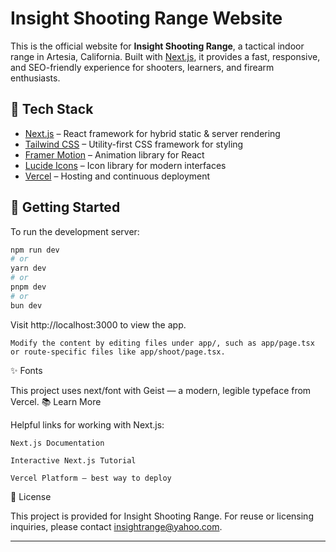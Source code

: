 # Insight Shooting Range Website

This is the official website for **Insight Shooting Range**, a tactical indoor range in Artesia, California. Built with [Next.js](https://nextjs.org), it provides a fast, responsive, and SEO-friendly experience for shooters, learners, and firearm enthusiasts.

## 🔧 Tech Stack

- [Next.js](https://nextjs.org/) – React framework for hybrid static & server rendering
- [Tailwind CSS](https://tailwindcss.com/) – Utility-first CSS framework for styling
- [Framer Motion](https://www.framer.com/motion/) – Animation library for React
- [Lucide Icons](https://lucide.dev/) – Icon library for modern interfaces
- [Vercel](https://vercel.com/) – Hosting and continuous deployment

## 🚀 Getting Started

To run the development server:

```bash
npm run dev
# or
yarn dev
# or
pnpm dev
# or
bun dev
```

Visit http://localhost:3000 to view the app.

    Modify the content by editing files under app/, such as app/page.tsx or route-specific files like app/shoot/page.tsx.

✨ Fonts

This project uses next/font with Geist — a modern, legible typeface from Vercel.
📚 Learn More

Helpful links for working with Next.js:

    Next.js Documentation

    Interactive Next.js Tutorial

    Vercel Platform – best way to deploy

🧾 License

This project is provided for Insight Shooting Range. For reuse or licensing inquiries, please contact insightrange@yahoo.com.

---